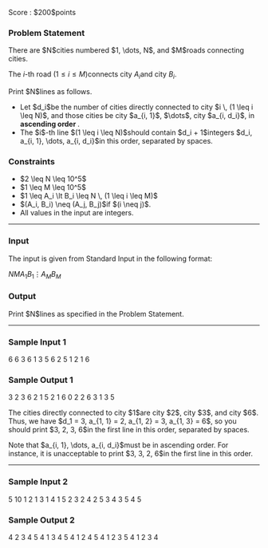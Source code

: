 
<div>

<span>

<span>

<p>
Score : $200$points
</p>

<div>

<section>

### **Problem Statement**

<p>
There are $N$cities numbered $1, \dots, N$, and $M$roads connecting cities.

The $i$-th road $(1 \leq i \leq M)$connects city $A_i$and city $B_i$.
</p>

<p>
Print $N$lines as follows.
</p>

<ul>

<li>
Let $d_i$be the number of cities directly connected to city $i \, (1 \leq i \leq N)$, and those cities be city $a_{i, 1}$, $\dots$, city $a_{i, d_i}$, in 
<strong>
ascending order
</strong>
.
</li>

<li>
The $i$-th line $(1 \leq i \leq N)$should contain $d_i + 1$integers $d_i, a_{i, 1}, \dots, a_{i, d_i}$in this order, separated by spaces. 
</li>

</ul>

</section>

</div>

<div>

<section>

### **Constraints**

<ul>

<li>
$2 \leq N \leq 10^5$
</li>

<li>
$1 \leq M \leq 10^5$
</li>

<li>
$1 \leq A_i \lt B_i \leq N \, (1 \leq i \leq M)$
</li>

<li>
$(A_i, B_i) \neq (A_j, B_j)$if $(i \neq j)$.
</li>

<li>
All values in the input are integers.
</li>

</ul>

</section>

</div>

---

<div>

<div>

<section>

### **Input**

<p>
The input is given from Standard Input in the following format:
</p>

<div>

$N$$M$$A_1$$B_1$$\vdots$$A_M$$B_M$
</div>

</section>

</div>

<div>

<section>

### **Output**

<p>
Print $N$lines as specified in the Problem Statement.
</p>

</section>

</div>

</div>

---

<div>

<section>

### **Sample Input 1**

<div>

6 6
3 6
1 3
5 6
2 5
1 2
1 6

</div>

</section>

</div>

<div>

<section>

### **Sample Output 1**

<div>

3 2 3 6
2 1 5
2 1 6
0
2 2 6
3 1 3 5

</div>

<p>
The cities directly connected to city $1$are city $2$, city $3$, and city $6$. Thus, we have $d_1 = 3, a_{1, 1} = 2, a_{1, 2} = 3, a_{1, 3} = 6$, so you should print $3, 2, 3, 6$in the first line in this order, separated by spaces.
</p>

<p>
Note that $a_{i, 1}, \dots, a_{i, d_i}$must be in ascending order. For instance, it is unacceptable to print $3, 3, 2, 6$in the first line in this order.
</p>

</section>

</div>

---

<div>

<section>

### **Sample Input 2**

<div>

5 10
1 2
1 3
1 4
1 5
2 3
2 4
2 5
3 4
3 5
4 5

</div>

</section>

</div>

<div>

<section>

### **Sample Output 2**

<div>

4 2 3 4 5
4 1 3 4 5
4 1 2 4 5
4 1 2 3 5
4 1 2 3 4

</div>

</section>

</div>

</span>

</span>

</div>
